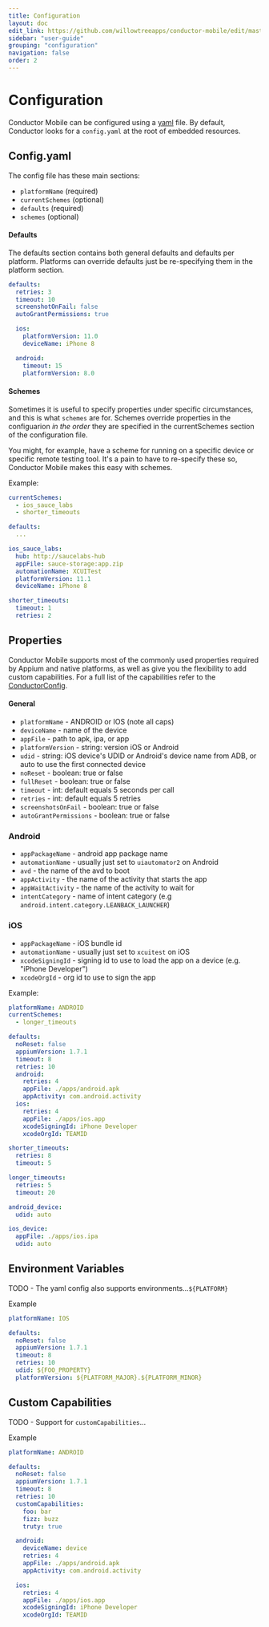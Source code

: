 ```yaml
---
title: Configuration
layout: doc
edit_link: https://github.com/willowtreeapps/conductor-mobile/edit/master/docs/user-guide/configuration.md
sidebar: "user-guide"
grouping: "configuration"
navigation: false
order: 2
---
```


# Configuration

Conductor Mobile can be configured using a [yaml](https://en.wikipedia.org/wiki/YAML) file. By default, Conductor looks for a `config.yaml` at the root of embedded resources.

## Config.yaml

The config file has these main sections: 
* `platformName` (required)
* `currentSchemes` (optional)
* `defaults` (required)
* `schemes` (optional)

#### Defaults
The defaults section contains both general defaults and defaults per platform. Platforms can override defaults just be re-specifying them in the platform section.

```yaml
defaults:
  retries: 3
  timeout: 10
  screenshotOnFail: false
  autoGrantPermissions: true

  ios:
    platformVersion: 11.0
    deviceName: iPhone 8

  android:
    timeout: 15
    platformVersion: 8.0
```

#### Schemes
Sometimes it is useful to specify properties under specific circumstances, and this is what `schemes` are for. Schemes override properties in the configuarion _in the order_ they are specified in the currentSchemes section of the configuration file.

You might, for example, have a scheme for running on a specific device or specific remote testing tool. It's a pain to have to re-specify these so, Conductor Mobile makes this easy with schemes.

Example:
```yaml
currentSchemes:
  - ios_sauce_labs
  - shorter_timeouts

defaults:
  ...

ios_sauce_labs:
  hub: http://saucelabs-hub
  appFile: sauce-storage:app.zip
  automationName: XCUITest
  platformVersion: 11.1
  deviceName: iPhone 8

shorter_timeouts:
  timeout: 1
  retries: 2
```

## Properties

Conductor Mobile supports most of the commonly used properties required by Appium and native platforms, as well as give you the flexibility to add custom capabilities. For a full list of the capabilities refer to the [ConductorConfig](https://github.com/willowtreeapps/conductor-mobile/blob/develop/src/main/java/com/joss/conductor/mobile/ConductorConfig.java).

#### General
- `platformName` - ANDROID or IOS (note all caps)
- `deviceName` - name of the device
- `appFile` - path to apk, ipa, or app
- `platformVersion` - string: version iOS or Android
- `udid` - string: iOS device's UDID or Android's device name from ADB, or auto to use the first connected device
- `noReset` - boolean: true or false
- `fullReset` - boolean: true or false
- `timeout` - int: default equals 5 seconds per call
- `retries` - int: default equals 5 retries
- `screenshotsOnFail` - boolean: true or false
- `autoGrantPermissions` - boolean: true or false

### Android
- `appPackageName` - android app package name
- `automationName` - usually just set to `uiautomator2` on Android
- `avd` - the name of the avd to boot
- `appActivity` - the name of the activity that starts the app
- `appWaitActivity` - the name of the activity to wait for
- `intentCategory` - name of intent category (e.g `android.intent.category.LEANBACK_LAUNCHER`)

### iOS
- `appPackageName` - iOS bundle id
- `automationName` - usually just set to `xcuitest` on iOS
- `xcodeSigningId` - signing id to use to load the app on a device (e.g. "iPhone Developer")
- `xcodeOrgId` - org id to use to sign the app

Example:
```yaml
platformName: ANDROID
currentSchemes:
  - longer_timeouts

defaults:
  noReset: false
  appiumVersion: 1.7.1
  timeout: 8
  retries: 10
  android:
    retries: 4
    appFile: ./apps/android.apk
    appActivity: com.android.activity
  ios:
    retries: 4
    appFile: ./apps/ios.app
    xcodeSigningId: iPhone Developer
    xcodeOrgId: TEAMID

shorter_timeouts:
  retries: 8
  timeout: 5

longer_timeouts:
  retries: 5
  timeout: 20

android_device:
  udid: auto

ios_device:
  appFile: ./apps/ios.ipa
  udid: auto
```

## Environment Variables
TODO - The yaml config also supports environments...`${PLATFORM}`

Example
```yaml
platformName: IOS

defaults:
  noReset: false
  appiumVersion: 1.7.1
  timeout: 8
  retries: 10
  udid: ${FOO_PROPERTY}
  platformVersion: ${PLATFORM_MAJOR}.${PLATFORM_MINOR}
```

## Custom Capabilities
TODO - Support for `customCapabilities`...

Example
```yaml
platformName: ANDROID

defaults:
  noReset: false
  appiumVersion: 1.7.1
  timeout: 8
  retries: 10
  customCapabilities:
    foo: bar
    fizz: buzz
    truty: true

  android:
    deviceName: device
    retries: 4
    appFile: ./apps/android.apk
    appActivity: com.android.activity

  ios:
    retries: 4
    appFile: ./apps/ios.app
    xcodeSigningId: iPhone Developer
    xcodeOrgId: TEAMID
```